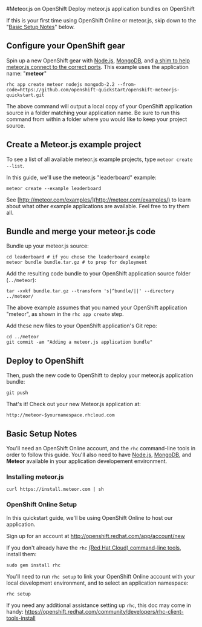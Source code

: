#Meteor.js on OpenShift
Deploy meteor.js application bundles on OpenShift

If this is your first time using OpenShift Online or meteor.js, skip down to the "[Basic Setup Notes](https://github.com/openshift-quickstart/openshift-meteorjs-quickstart#basic-setup-notes)" below.

## Configure your OpenShift gear
Spin up a new OpenShift gear with [Node.js](http://nodejs.org), [MongoDB](http://www.mongodb.org/), and [a shim to help meteor.js connect to the correct ports](https://github.com/openshift-quickstart/openshift-meteorjs-quickstart).  This example uses the application name: "**meteor**"

    rhc app create meteor nodejs mongodb-2.2 --from-code=https://github.com/openshift-quickstart/openshift-meteorjs-quickstart.git

The above command will output a local copy of your OpenShift application source in a folder matching your application name.  Be sure to run this command from within a folder where you would like to keep your project source.

## Create a Meteor.js example project
To see a list of all available meteor.js example projects, type `meteor create --list`.

In this guide, we'll use the meteor.js "leaderboard" example:

    meteor create --example leaderboard

See [http://meteor.com/examples/](http://meteor.com/examples/) to learn about what other example applications are available.  Feel free to try them all.

## Bundle and merge your meteor.js code
Bundle up your meteor.js source:

    cd leaderboard # if you chose the leaderboard example
    meteor bundle bundle.tar.gz # to prep for deployment

Add the resulting code bundle to your OpenShift application source folder (`../meteor`):

    tar -xvkf bundle.tar.gz --transform 's|^bundle/||' --directory ../meteor/

The above example assumes that you named your OpenShift application "meteor", as shown in the `rhc app create` step.

Add these new files to your OpenShift application's Git repo:

    cd ../meteor
    git commit -am "Adding a meteor.js application bundle"

## Deploy to OpenShift
Then, push the new code to OpenShift to deploy your meteor.js application bundle:

    git push

That's it! Check out your new Meteor.js application at:

    http://meteor-$yournamespace.rhcloud.com

## Basic Setup Notes
You'll need an OpenShift Online account, and the `rhc` command-line tools in order to follow this guide.  You'll also need to have [Node.js](http://nodejs.org), [MongoDB](http://mongodb.org), and **Meteor** available in your application developement environment. 

### Installing meteor.js

    curl https://install.meteor.com | sh

### OpenShift Online Setup
In this quickstart guide, we'll be using OpenShift Online to host our application.

Sign up for an account at http://openshift.redhat.com/app/account/new

If you don't already have the `rhc` [(Red Hat Cloud) command-line tools](https://openshift.redhat.com/community/get-started#cli), install them:

    sudo gem install rhc

You'll need to run `rhc setup` to link your OpenShift Online account with your local development environment, and to select an application namespace:

    rhc setup

If you need any additional assistance setting up `rhc`, this doc may come in handy: https://openshift.redhat.com/community/developers/rhc-client-tools-install
